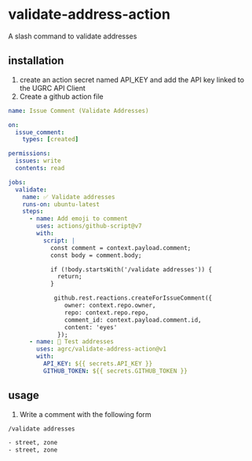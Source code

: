 # validate-address-action

A slash command to validate addresses

## installation

1. create an action secret named API_KEY and add the API key linked to the UGRC API Client
1. Create a github action file

```yml
name: Issue Comment (Validate Addresses)

on:
  issue_comment:
    types: [created]

permissions:
  issues: write
  contents: read

jobs:
  validate:
    name: ✅ Validate addresses
    runs-on: ubuntu-latest
    steps:
      - name: Add emoji to comment
        uses: actions/github-script@v7
        with:
          script: |
            const comment = context.payload.comment;
            const body = comment.body;

            if (!body.startsWith('/validate addresses')) {
              return;
            }

             github.rest.reactions.createForIssueComment({
                owner: context.repo.owner,
                repo: context.repo.repo,
                comment_id: context.payload.comment.id,
                content: 'eyes'
              });
      - name: 🧪 Test addresses
        uses: agrc/validate-address-action@v1
        with:
          API_KEY: ${{ secrets.API_KEY }}
          GITHUB_TOKEN: ${{ secrets.GITHUB_TOKEN }}
```

## usage

1. Write a comment with the following form

```sh
/validate addresses

- street, zone
- street, zone
```
